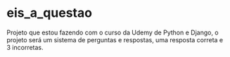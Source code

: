 # eis_a_questao
Projeto que estou fazendo com o curso da Udemy de Python e Django, o projeto será um sistema de perguntas e respostas, uma resposta correta e 3 incorretas.
